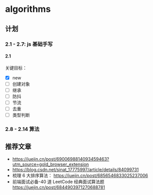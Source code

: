 # algorithms

## 计划

### 2.1 - 2.7: js 基础手写

#### 2.1

关键目标：

- [x] new
- [ ] 创建对象
- [ ] 继承
- [ ] 防抖
- [ ] 节流
- [ ] 去重
- [ ] 类型判断

### 2.8 - 2.14 算法

## 推荐文章

- https://juejin.cn/post/6900698814093459463?utm_source=gold_browser_extension
- https://blog.csdn.net/sinat_17775997/article/details/84099731
- 梳理 6 大排序算法： https://juejin.cn/post/6856546833025237006
- 前端面试必备-40 道 LeetCode 经典面试算法题 https://juejin.cn/post/6844903971270688781
